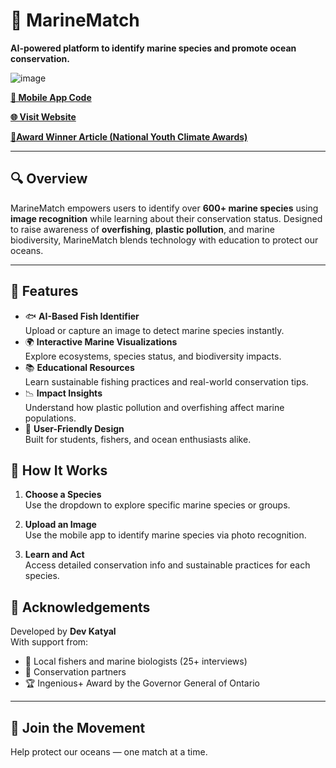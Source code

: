 # 🌊 MarineMatch  
**AI-powered platform to identify marine species and promote ocean conservation.**

 ![image](https://github.com/user-attachments/assets/8a8a0f33-7e51-4813-b9d9-32408ef739a5)

[**📱 Mobile App Code**](https://github.com/dkaty123/MarineMatch)  

[**🌐 Visit Website**](https://dkaty123.github.io/MarineMatchWeb/index.html)

[ **🥇Award Winner Article (National Youth Climate Awards)**](https://www.nationalycaa.org/2024-winners/dev-katyal)


---

## 🔍 Overview
MarineMatch empowers users to identify over **600+ marine species** using **image recognition** while learning about their conservation status. Designed to raise awareness of **overfishing**, **plastic pollution**, and marine biodiversity, MarineMatch blends technology with education to protect our oceans.

---

## 🚀 Features

- 🐟 **AI-Based Fish Identifier**  
  Upload or capture an image to detect marine species instantly.
- 🌍 **Interactive Marine Visualizations**  
  Explore ecosystems, species status, and biodiversity impacts.
- 📚 **Educational Resources**  
  Learn sustainable fishing practices and real-world conservation tips.
- 📉 **Impact Insights**  
  Understand how plastic pollution and overfishing affect marine populations.
- 🎯 **User-Friendly Design**  
  Built for students, fishers, and ocean enthusiasts alike.

## 📱 How It Works

1. **Choose a Species**  
   Use the dropdown to explore specific marine species or groups.

2. **Upload an Image**  
   Use the mobile app to identify marine species via photo recognition.

3. **Learn and Act**  
   Access detailed conservation info and sustainable practices for each species.


## 👥 Acknowledgements

Developed by **Dev Katyal**  
With support from:  
- 🧠 Local fishers and marine biologists (25+ interviews)  
- 🌿 Conservation partners  
- 🏆 Ingenious+ Award by the Governor General of Ontario

---

## 🐬 Join the Movement

Help protect our oceans — one match at a time.



